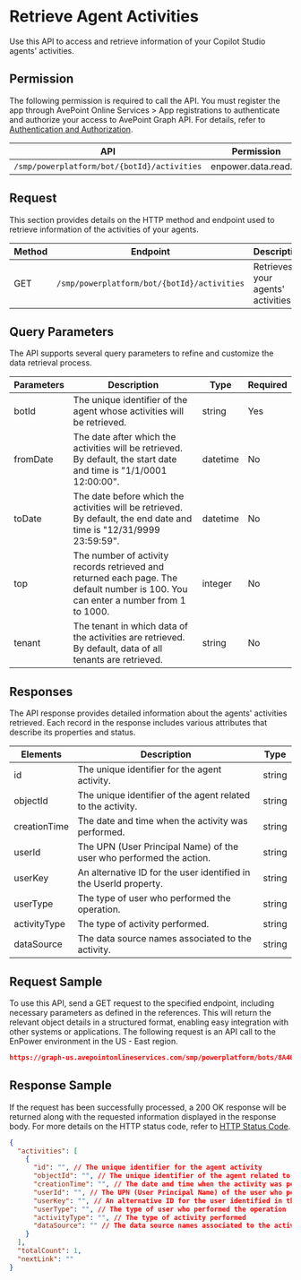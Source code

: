 # Retrieve Agent Activities

Use this API to access and retrieve information of your Copilot Studio agents' activities.

## Permission

The following permission is required to call the API.
You must register the app through AvePoint Online Services > App registrations to authenticate and authorize your access to AvePoint Graph API.
For details, refer to [Authentication and Authorization](https://learn.avepoint.com/docs/Use-AvePoint-Graph-API.html#authentication-and-authorization).

| API   | Permission |
|-------------------|---------------|
|`/smp/powerplatform/bot/{botId}/activities` | enpower.data.read.all | 

## Request

This section provides details on the HTTP method and endpoint used to retrieve information of the activities of your agents.

| Method | Endpoint | Description | 
|--- | --- | --- |
| GET | `/smp/powerplatform/bot/{botId}/activities` | Retrieves your agents' activities | 

## Query Parameters

The API supports several query parameters to refine and customize the data retrieval process.

| Parameters | Description | Type | Required |
|--- | --- | --- | --- |
|botId | The unique identifier of the agent whose activities will be retrieved. | string | Yes |
|fromDate | The date after which the activities will be retrieved. By default, the start date and time is "1/1/0001 12:00:00". | datetime | No |
|toDate | The date before which the activities will be retrieved. By default, the end date and time is "12/31/9999 23:59:59". | datetime | No |
| top | The number of activity records retrieved and returned each page. The default number is 100. You can enter a number from 1 to 1000. | integer | No |
| tenant | The tenant in which data of the activities are retrieved. By default, data of all tenants are retrieved. | string | No |

## Responses

The API response provides detailed information about the agents' activities retrieved. Each record in the response includes various attributes that describe its properties and status.

| Elements              | Description                                                  | Type   |
|-----------------------|--------------------------------------------------------------|--------|
| id                    | The unique identifier for the agent activity.               | string |
| objectId              | The unique identifier of the agent related to the activity. | string |
| creationTime          | The date and time when the activity was performed.          | string |
| userId                | The UPN (User Principal Name) of the user who performed the action. | string |
| userKey               | An alternative ID for the user identified in the UserId property. | string |
| userType              | The type of user who performed the operation.               | string |
| activityType          | The type of activity performed.                              | string |
| dataSource            | The data source names associated to the activity.           | string |

## Request Sample

To use this API, send a GET request to the specified endpoint, including necessary parameters as defined in the references. This will return the relevant object details in a structured format, enabling easy integration with other systems or applications. The following request is an API call to the EnPower environment in the US - East region.

```json
https://graph-us.avepointonlineservices.com/smp/powerplatform/bots/8A40E648-FD97-4FBA-9B47-66AD1A8BE89A/activities
```
## Response Sample

If the request has been successfully processed, a 200 OK response will be returned along with the requested information displayed in the response body. For more details on the HTTP status code, refer to [HTTP Status Code](https://learn.avepoint.com/docs/Use-AvePoint-Graph-API.html#http-status-code).

```json
{
  "activities": [
    {
      "id": "", // The unique identifier for the agent activity
      "objectId": "", // The unique identifier of the agent related to the activity
      "creationTime": "", // The date and time when the activity was performed
      "userId": "", // The UPN (User Principal Name) of the user who performed the action
      "userKey": "", // An alternative ID for the user identified in the UserId property
      "userType": "", // The type of user who performed the operation
      "activityType": "", // The type of activity performed
      "dataSource": "" // The data source names associated to the activity
    }
  ],
  "totalCount": 1,
  "nextLink": ""
}